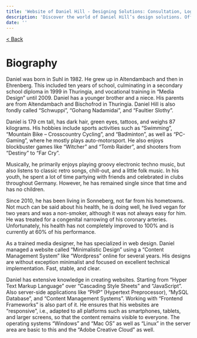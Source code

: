 ```yaml
---
title: 'Website of Daniel Hill - Designing Solutions: Consultation, Logos, UI/UX, Software Development.'
description: 'Discover the world of Daniel Hill’s design solutions. Offering consultation, logo creation, UI/UX design, and software development services tailored to your needs. Explore my site to see how I can transform your ideas into reality.'
date: ''
---
```


[< Back](/)

# Biography

Daniel was born in Suhl in 1982. He grew up in Altendambach and then in Ehrenberg. This included ten years of school, culminating in a secondary school diploma in 1999 in Thuringia, and vocational training in “Media Design” until 2009. Daniel has a younger brother and a niece. His parents are from Altendambach and Bischofrod in Thuringia. Daniel Hill is also fondly called “Schwuppi”, “Gohang Nadamidai”, and “Faultier Slothy”.

Daniel is 179 cm tall, has dark hair, green eyes, tattoos, and weighs 87 kilograms. His hobbies include sports activities such as “Swimming”, “Mountain Bike – Crosscountry Cycling”, and “Badminton”, as well as “PC-Gaming”, where he mostly plays auto-motorsport. He also enjoys blockbuster games like “Witcher” and “Tomb Raider”, and shooters from “Destiny” to “Far Cry”.

Musically, he primarily enjoys playing groovy electronic techno music, but also listens to classic retro songs, chill-out, and a little folk music. In his youth, he spent a lot of time partying with friends and celebrated in clubs throughout Germany. However, he has remained single since that time and has no children.

Since 2010, he has been living in Sonneberg, not far from his hometowns. Not much can be said about his health, he is doing well, he lived vegan for two years and was a non-smoker, although it was not always easy for him. He was treated for a congenital narrowing of his coronary arteries. Unfortunately, his health has not completely improved to 100% and is currently at 60% of his performance.

As a trained media designer, he has specialized in web design. Daniel managed a website called “Minimalistic Design” using a “Content Management System” like “Wordpress” online for several years. His designs are without exception minimalist and focused on excellent technical implementation. Fast, stable, and clear.

Daniel has extensive knowledge in creating websites. Starting from “Hyper Text Markup Language” over “Cascading Style Sheets” and “JavaScript”. Also server-side applications like “PHP” (Hypertext Preprocessor), “MySQL Database”, and “Content Management Systems”. Working with “Frontend Frameworks” is also part of it. He ensures that his websites are “responsive”, i.e., adapted to all platforms such as smartphones, tablets, and larger screens, so that the content remains visible to everyone. The operating systems “Windows” and “Mac OS” as well as “Linux” in the server area are basic to this and the “Adobe Creative Cloud” as well.